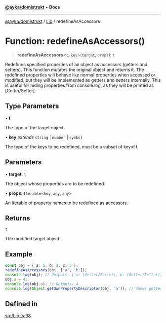 [**@ayka/domistrukt**](../../../README.md) • **Docs**

***

[@ayka/domistrukt](../../../globals.md) / [Lib](../README.md) / redefineAsAccessors

# Function: redefineAsAccessors()

> **redefineAsAccessors**\<`t`, `key`\>(`target`, `props`): `t`

Redefines specified properties of an object as accessors (getters and setters).
This function mutates the original object and returns it.
The redefined properties will behave like normal properties when accessed or modified,
but they will be implemented as getters and setters internally.
This is useful for hiding properties from console.log, as they will be printed as [Getter/Setter].

## Type Parameters

• **t**

The type of the target object.

• **key** *extends* `string` \| `number` \| `symbol`

The type of the keys to be redefined, must be a subset of keyof t.

## Parameters

• **target**: `t`

The object whose properties are to be redefined.

• **props**: `Iterable`\<`key`, `any`, `any`\>

An iterable of property names to be redefined as accessors.

## Returns

`t`

The modified target object.

## Example

```ts
const obj = { a: 1, b: 2, c: 3 };
redefineAsAccessors(obj, ['a', 'b']);
console.log(obj); // Outputs: { a: [Getter/Setter], b: [Getter/Setter], c: 3 }
obj.a = 4;
console.log(obj.a); // Outputs: 4
console.log(Object.getOwnPropertyDescriptor(obj, 'a')); // Shows getter and setter
```

## Defined in

[src/Lib.ts:98](https://github.com/AndreyMork/domistrukt/blob/9b256ecb394491e3c3ce021e778be2c15de76c25/src/Lib.ts#L98)
